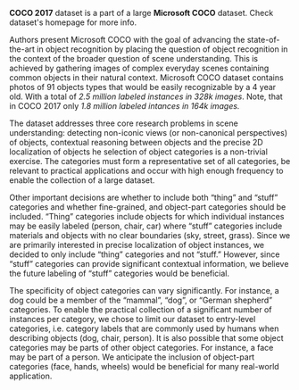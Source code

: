 **COCO 2017** dataset is a part of a large **Microsoft COCO** dataset. Check dataset's homepage for more info.

Authors present Microsoft COCO with the goal of advancing the state-of-the-art in object recognition by placing the question of object recognition in the context of the broader question of scene understanding. This is achieved by gathering images of complex everyday scenes containing common objects in their natural context. Microsoft COCO dataset contains photos of 91 objects types that would be easily recognizable by a 4 year old. With a total of *2.5 million labeled instances in 328k images*. Note, that in COCO 2017 only *1.8 million labeled intances in 164k images.*

The dataset addresses three core research problems in scene understanding: detecting non-iconic views (or non-canonical perspectives) of objects, contextual reasoning between objects and the precise 2D localization of objects he selection of object categories is a non-trivial exercise. The categories must form a representative set of all categories, be relevant to practical applications and occur with high enough frequency to enable the collection of a large dataset.

Other important decisions are whether to include both “thing” and “stuff” categories and whether fine-grained, and object-part categories should be included. “Thing” categories include objects for which individual instances may be easily labeled (person, chair, car) where “stuff” categories include materials and objects with no clear boundaries (sky, street, grass). Since we are primarily interested in precise localization of object instances, we decided to only include “thing” categories and not “stuff.” However, since “stuff” categories can provide significant contextual information, we believe the future labeling of “stuff” categories would be beneficial.

The specificity of object categories can vary significantly. For instance, a dog could be a member of the “mammal”, “dog”, or “German shepherd” categories. To enable the practical collection of a significant number of instances per category, we chose to limit our dataset to entry-level categories, i.e. category labels that are commonly used by humans when describing objects (dog, chair, person). It is also possible that some object categories may be parts of other object categories. For instance, a face may be part of a person. We anticipate the inclusion of object-part categories (face, hands, wheels) would be beneficial for many real-world application.
